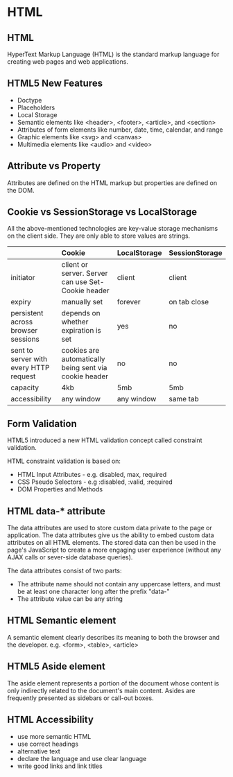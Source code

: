 # HTML

## HTML

HyperText Markup Language \(HTML\) is the standard markup language for creating web pages and web applications.

## HTML5 New Features

* Doctype
* Placeholders
* Local Storage
* Semantic elements like &lt;header&gt;, &lt;footer&gt;, &lt;article&gt;, and &lt;section&gt;
* Attributes of form elements like number, date, time, calendar, and range
* Graphic elements like &lt;svg&gt; and &lt;canvas&gt;
* Multimedia elements like &lt;audio&gt; and &lt;video&gt;

## Attribute vs Property

Attributes are defined on the HTML markup but properties are defined on the DOM. 

## Cookie vs SessionStorage vs LocalStorage

All the above-mentioned technologies are key-value storage mechanisms on the client side. They are only able to store values are strings.

|  | Cookie | LocalStorage | SessionStorage |
| :--- | :--- | :--- | :--- |
| initiator | client or server. Server can use Set-Cookie header | client | client |
| expiry | manually set | forever | on tab close |
| persistent across browser sessions | depends on whether expiration is set | yes | no |
| sent to server with every HTTP request | cookies are automatically being sent via cookie header | no | no |
| capacity | 4kb | 5mb | 5mb |
| accessibility | any window | any window | same tab |

## Form Validation 

HTML5 introduced a new HTML validation concept called constraint validation. 

HTML constraint validation is based on: 

* HTML Input Attributes - e.g. disabled, max, required
* CSS Pseudo Selectors - e.g :disabled, :valid, :required
* DOM Properties and Methods 

## HTML data-\* attribute

The data attributes are used to store custom data private to the page or application. The data attributes give us the ability to embed custom data attributes on all HTML elements. The stored data can then be used in the page's JavaScript to create a more engaging user experience \(without any AJAX calls or sever-side database queries\). 

The data attributes consist of two parts:

* The attribute name should not contain any uppercase letters, and must be at least one character long after the prefix "data-"
* The attribute value can be any string

## HTML Semantic element

A semantic element clearly describes its meaning to both the browser and the developer. e.g. &lt;form&gt;, &lt;table&gt;, &lt;article&gt;

## HTML5 Aside element

The aside element represents a portion of the document whose content is only indirectly related to the document's main content. Asides are frequently presented as sidebars or call-out boxes.

## HTML Accessibility

* use more semantic HTML
* use correct headings
* alternative text
* declare the language and use clear language
* write good links and link titles

## 

